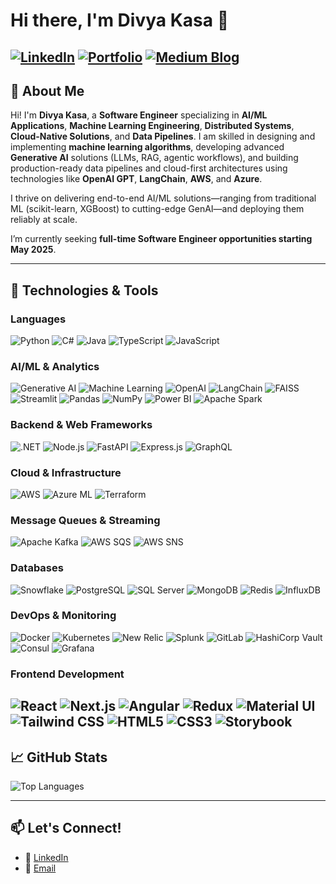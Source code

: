 # Hi there, I'm Divya Kasa 👋

[![LinkedIn](https://img.shields.io/badge/LinkedIn-0077B5?style=for-the-badge&logo=linkedin&logoColor=white)](https://linkedin.com/in/divya-kasa)
[![Portfolio](https://img.shields.io/badge/Portfolio-FF69B4?style=for-the-badge&logo=firefox&logoColor=white)](https://divyakasa.com)
[![Medium Blog](https://img.shields.io/badge/Medium-FF69B4?style=for-the-badge&logo=firefox&logoColor=white)](https://medium.com/@divyakasa.edu)
---



## 🌟 About Me

Hi! I'm **Divya Kasa**, a **Software Engineer** specializing in **AI/ML Applications**, **Machine Learning Engineering**, **Distributed Systems**, **Cloud-Native Solutions**, and **Data Pipelines**.
I am skilled in designing and implementing **machine learning algorithms**, developing advanced **Generative AI** solutions (LLMs, RAG, agentic workflows), and building production-ready data pipelines and cloud-first architectures using technologies like **OpenAI GPT**, **LangChain**, **AWS**, and **Azure**.

I thrive on delivering end-to-end AI/ML solutions—ranging from traditional ML (scikit-learn, XGBoost) to cutting-edge GenAI—and deploying them reliably at scale.

I’m currently seeking **full-time Software Engineer opportunities starting May 2025**.


---

## 🔧 Technologies & Tools
### **Languages**
![Python](https://img.shields.io/badge/Python-3776AB?style=flat&logo=python&logoColor=white)
![C#](https://img.shields.io/badge/C%23-239120?style=flat&logo=c-sharp&logoColor=white)
![Java](https://img.shields.io/badge/Java-ED8B00?style=flat&logo=java&logoColor=white)
![TypeScript](https://img.shields.io/badge/TypeScript-007ACC?style=flat&logo=typescript&logoColor=white)
![JavaScript](https://img.shields.io/badge/JavaScript-F7DF1E?style=flat&logo=javascript&logoColor=black)

### **AI/ML & Analytics**
![Generative AI](https://img.shields.io/badge/Generative%20AI-412991?style=flat&logo=openai&logoColor=white)
![Machine Learning](https://img.shields.io/badge/Machine%20Learning-000000?style=flat&logo=machine-learning&logoColor=white)
![OpenAI](https://img.shields.io/badge/OpenAI-412991?style=flat&logo=openai&logoColor=white)
![LangChain](https://img.shields.io/badge/LangChain-008080?style=flat&logo=python&logoColor=white)
![FAISS](https://img.shields.io/badge/FAISS-282828?style=flat&logo=faiss&logoColor=white)
![Streamlit](https://img.shields.io/badge/Streamlit-FF4B4B?style=flat&logo=streamlit&logoColor=white)
![Pandas](https://img.shields.io/badge/Pandas-150458?style=flat&logo=pandas&logoColor=white)
![NumPy](https://img.shields.io/badge/NumPy-013243?style=flat&logo=numpy&logoColor=white)
![Power BI](https://img.shields.io/badge/Power_BI-F2C811?style=flat&logo=power-bi&logoColor=black)
![Apache Spark](https://img.shields.io/badge/Apache_Spark-E25A1C?style=flat&logo=apache-spark&logoColor=white)


### **Backend & Web Frameworks**
![.NET](https://img.shields.io/badge/.NET-512BD4?style=flat&logo=dotnet&logoColor=white)
![Node.js](https://img.shields.io/badge/Node.js-339933?style=flat&logo=nodedotjs&logoColor=white)
![FastAPI](https://img.shields.io/badge/FastAPI-009688?style=flat&logo=fastapi&logoColor=white)
![Express.js](https://img.shields.io/badge/Express.js-000000?style=flat&logo=express&logoColor=white)
![GraphQL](https://img.shields.io/badge/GraphQL-E10098?style=flat&logo=graphql&logoColor=white)

### **Cloud & Infrastructure**
![AWS](https://img.shields.io/badge/AWS-232F3E?style=flat&logo=amazon-aws&logoColor=white)
![Azure ML](https://img.shields.io/badge/Azure_ML-0078D4?style=flat&logo=microsoft-azure&logoColor=white)
![Terraform](https://img.shields.io/badge/Terraform-7B42BC?style=flat&logo=terraform&logoColor=white)


### **Message Queues & Streaming**
![Apache Kafka](https://img.shields.io/badge/Apache_Kafka-231F20?style=flat&logo=apache-kafka&logoColor=white)
![AWS SQS](https://img.shields.io/badge/AWS_SQS-FF9900?style=flat&logo=amazon-aws&logoColor=white)
![AWS SNS](https://img.shields.io/badge/AWS_SNS-FF9900?style=flat&logo=amazon-aws&logoColor=white)



### **Databases**
![Snowflake](https://img.shields.io/badge/Snowflake-29B5E8?style=flat&logo=snowflake&logoColor=white)
![PostgreSQL](https://img.shields.io/badge/PostgreSQL-316192?style=flat&logo=postgresql&logoColor=white)
![SQL Server](https://img.shields.io/badge/SQL_Server-CC2927?style=flat&logo=microsoft-sql-server&logoColor=white)
![MongoDB](https://img.shields.io/badge/MongoDB-47A248?style=flat&logo=mongodb&logoColor=white)
![Redis](https://img.shields.io/badge/Redis-DC382D?style=flat&logo=redis&logoColor=white)
![InfluxDB](https://img.shields.io/badge/InfluxDB-22ADF6?style=flat&logo=influxdb&logoColor=white)

### **DevOps & Monitoring**
![Docker](https://img.shields.io/badge/Docker-2496ED?style=flat&logo=docker&logoColor=white)
![Kubernetes](https://img.shields.io/badge/Kubernetes-326CE5?style=flat&logo=kubernetes&logoColor=white)
![New Relic](https://img.shields.io/badge/New_Relic-008C99?style=flat&logo=new-relic&logoColor=white)
![Splunk](https://img.shields.io/badge/Splunk-000000?style=flat&logo=splunk&logoColor=white)
![GitLab](https://img.shields.io/badge/GitLab-FCA121?style=flat&logo=gitlab&logoColor=white)
![HashiCorp Vault](https://img.shields.io/badge/HashiCorp_Vault-000000?style=flat&logo=vault&logoColor=white)
![Consul](https://img.shields.io/badge/Consul-F24C53?style=flat&logo=consul&logoColor=white)
![Grafana](https://img.shields.io/badge/Grafana-F46800?style=flat&logo=grafana&logoColor=white)

### **Frontend Development**
![React](https://img.shields.io/badge/React-20232A?style=flat&logo=react&logoColor=61DAFB)
![Next.js](https://img.shields.io/badge/Next.js-000000?style=flat&logo=nextdotjs&logoColor=white)
![Angular](https://img.shields.io/badge/Angular-DD0031?style=flat&logo=angular&logoColor=white)
![Redux](https://img.shields.io/badge/Redux-764ABC?style=flat&logo=redux&logoColor=white)
![Material UI](https://img.shields.io/badge/Material_UI-0081CB?style=flat&logo=material-ui&logoColor=white)
![Tailwind CSS](https://img.shields.io/badge/Tailwind_CSS-38B2AC?style=flat&logo=tailwind-css&logoColor=white)
![HTML5](https://img.shields.io/badge/HTML5-E34F26?style=flat&logo=html5&logoColor=white)
![CSS3](https://img.shields.io/badge/CSS3-1572B6?style=flat&logo=css3&logoColor=white)
![Storybook](https://img.shields.io/badge/Storybook-FF4785?style=flat&logo=storybook&logoColor=white)
----------

## 📈 GitHub Stats


![Top Languages](https://github-readme-stats.vercel.app/api/top-langs/?username=divyakasa-09&layout=compact&theme=radical)


---


## 📫 Let's Connect!
- 💼 [LinkedIn](https://linkedin.com/in/divya-kasa)
- 📧 [Email](mailto:divyakasa.edu@gmail.com)
